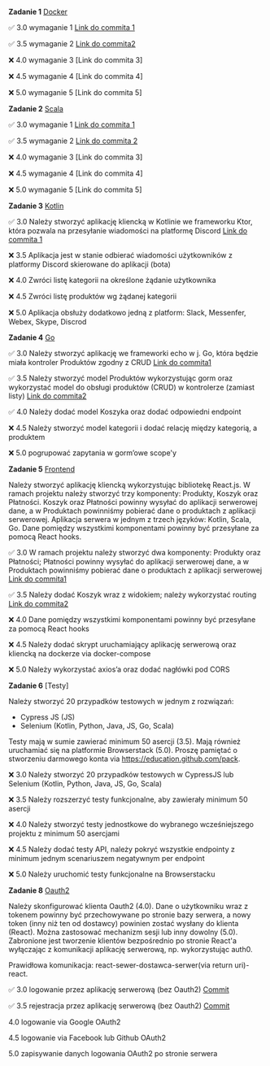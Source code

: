 **Zadanie 1** [Docker](https://github.com/ewakobrzynska/Ebiznes/tree/main/Ex1)

:white_check_mark: 3.0 wymaganie 1 [Link do commita 1](https://github.com/ewakobrzynska/Ebiznes/commit/6d50b574b8d617dc16c6a3eed0dcc88f9399b271)

:white_check_mark: 3.5 wymaganie 2 [Link do commita2 ](https://github.com/ewakobrzynska/Ebiznes/commit/1f6092d52a8ebb602a6826a8512824272609c495)

:x: 4.0 wymaganie 3 [Link do commita 3]

:x: 4.5 wymaganie 4 [Link do commita 4]

:x: 5.0 wymaganie 5 [Link do commita 5]



**Zadanie 2** [Scala](https://github.com/ewakobrzynska/Ebiznes/tree/main/ex2)

:white_check_mark:  3.0 wymaganie 1 [Link do commita 1](https://github.com/ewakobrzynska/Ebiznes/commit/9b6983b8ffdd862aa16a5229d35ce2e039769d51)

:white_check_mark:  3.5 wymaganie 2 [Link do commita 2](https://github.com/ewakobrzynska/Ebiznes/commit/0232d39cf92a410053e0807ca46ab946d14570c1)

:x: 4.0 wymaganie 3 [Link do commita 3]

:x: 4.5 wymaganie 4 [Link do commita 4]

:x: 5.0 wymaganie 5 [Link do commita 5]



**Zadanie 3** [Kotlin](https://github.com/ewakobrzynska/Ebiznes/tree/main/ebiznes3)

:white_check_mark: 3.0 Należy stworzyć aplikację kliencką w Kotlinie we frameworku Ktor, która pozwala na przesyłanie wiadomości na platformę Discord [Link do commita 1](https://github.com/ewakobrzynska/Ebiznes/commit/4e3ca19c5e01c3d3503866427b9b083e57f8f7ec)

:x: 3.5 Aplikacja jest w stanie odbierać wiadomości użytkowników z platformy Discord skierowane do aplikacji (bota)

:x: 4.0 Zwróci listę kategorii na określone żądanie użytkownika

:x: 4.5 Zwróci listę produktów wg żądanej kategorii

:x: 5.0 Aplikacja obsłuży dodatkowo jedną z platform: Slack, Messenfer, Webex, Skype, Discrod



**Zadanie 4** [Go](https://github.com/ewakobrzynska/Ebiznes/tree/main/ex4)

:white_check_mark: 3.0 Należy stworzyć aplikację we frameworki echo w j. Go, która będzie miała kontroler Produktów zgodny z CRUD [Link do commita1](https://github.com/ewakobrzynska/Ebiznes/commit/7df271924ee932c7598b15e2742af622d19a1e1a)

:white_check_mark: 3.5 Należy stworzyć model Produktów wykorzystując gorm oraz wykorzystać model do obsługi produktów (CRUD) w kontrolerze (zamiast listy) [Link do commita2](https://github.com/ewakobrzynska/Ebiznes/commit/b75f46b20d78c061b7333bbd8ed7cc62c00c9635)

:white_check_mark: 4.0 Należy dodać model Koszyka oraz dodać odpowiedni endpoint 

:x: 4.5 Należy stworzyć model kategorii i dodać relację między kategorią, a produktem

:x: 5.0 pogrupować zapytania w gorm’owe scope'y



**Zadanie 5** [Frontend](https://github.com/ewakobrzynska/Ebiznes/tree/main/ex5/moja-aplikacja)

Należy stworzyć aplikację kliencką wykorzystując bibliotekę React.js. W ramach projektu należy stworzyć trzy komponenty: Produkty, Koszyk oraz Płatności. Koszyk oraz Płatności powinny wysyłać do aplikacji serwerowej dane, a w Produktach powinniśmy pobierać dane o produktach z aplikacji serwerowej. Aplikacja serwera w jednym z trzech języków: Kotlin, Scala, Go. Dane pomiędzy wszystkimi komponentami powinny być przesyłane za pomocą React hooks.

:white_check_mark: 3.0 W ramach projektu należy stworzyć dwa komponenty: Produkty oraz Płatności; Płatności powinny wysyłać do aplikacji serwerowej dane, a w Produktach powinniśmy pobierać dane o produktach z aplikacji serwerowej [Link do commita1](https://github.com/ewakobrzynska/Ebiznes/commit/1d0c4bab209c84a72eeefc73865a3cdd36c17e1c)


:white_check_mark: 3.5 Należy dodać Koszyk wraz z widokiem; należy wykorzystać routing [Link do commita2](https://github.com/ewakobrzynska/Ebiznes/commit/872c5c340f9cb794af209b8edd4be042fbec8e5b)


:x: 4.0 Dane pomiędzy wszystkimi komponentami powinny być przesyłane za pomocą React hooks

:x: 4.5 Należy dodać skrypt uruchamiający aplikację serwerową oraz kliencką na dockerze via docker-compose

:x: 5.0 Należy wykorzystać axios’a oraz dodać nagłówki pod CORS



**Zadanie 6** [Testy]

Należy stworzyć 20 przypadków testowych w jednym z rozwiązań:

- Cypress JS (JS)
- Selenium (Kotlin, Python, Java, JS, Go, Scala)

Testy mają w sumie zawierać minimum 50 asercji (3.5). Mają również uruchamiać się na platformie Browserstack (5.0). Proszę pamiętać o stworzeniu darmowego konta via https://education.github.com/pack.

:x: 3.0 Należy stworzyć 20 przypadków testowych w CypressJS lub Selenium (Kotlin, Python, Java, JS, Go, Scala)

:x: 3.5 Należy rozszerzyć testy funkcjonalne, aby zawierały minimum 50 asercji

:x: 4.0 Należy stworzyć testy jednostkowe do wybranego wcześniejszego projektu z minimum 50 asercjami

:x: 4.5 Należy dodać testy API, należy pokryć wszystkie endpointy z minimum jednym scenariuszem negatywnym per endpoint

:x: 5.0 Należy uruchomić testy funkcjonalne na Browserstacku


**Zadanie 8** [Oauth2](https://github.com/ewakobrzynska/Ebiznes/tree/main/ex8)

Należy skonfigurować klienta Oauth2 (4.0). Dane o użytkowniku wraz z tokenem powinny być przechowywane po stronie bazy serwera, a nowy token (inny niż ten od dostawcy) powinien zostać wysłany do klienta (React). Można zastosować mechanizm sesji lub inny dowolny (5.0). Zabronione jest tworzenie klientów bezpośrednio po stronie React'a wyłączając z komunikacji aplikację serwerową, np. wykorzystując auth0.

Prawidłowa komunikacja: react-sewer-dostawca-serwer(via return uri)-react.

:white_check_mark: 3.0 logowanie przez aplikację serwerową (bez Oauth2) [Commit](https://github.com/ewakobrzynska/Ebiznes/commit/cc9d49a4c75374f6a7b9cab522c58d4c27812002)

:white_check_mark: 3.5 rejestracja przez aplikację serwerową (bez Oauth2) [Commit](https://github.com/ewakobrzynska/Ebiznes/commit/cc9d49a4c75374f6a7b9cab522c58d4c27812002)

4.0 logowanie via Google OAuth2

4.5 logowanie via Facebook lub Github OAuth2

5.0 zapisywanie danych logowania OAuth2 po stronie serwera
